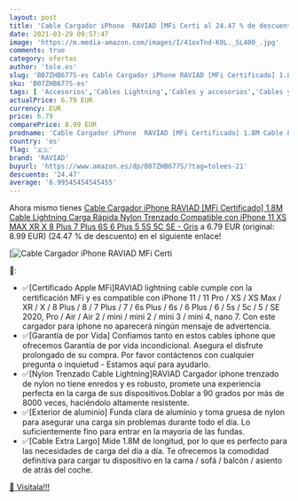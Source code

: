 ```yaml
---
layout: post
title: 'Cable Cargador iPhone  RAVIAD [MFi Certi al 24.47 % de descuento'
date: 2021-03-29 09:57:47
image: 'https://m.media-amazon.com/images/I/41oxTnd-K0L._SL400_.jpg'
comments: true
category: ofertas
author: 'tole.es'
slug: 'B07ZHB677S-es Cable Cargador iPhone RAVIAD [MFi Certificado] 1.8M Cable...'
sku: 'B07ZHB677S-es'
tags: [ 'Accesorios','Cables Lightning','Cables y accesorios','Cables y conectores','Informática','iphone','raviad', ]
actualPrice: 6.79 EUR
currency: EUR
price: 6.79
comparePrice: 8.99 EUR
prodname: 'Cable Cargador iPhone  RAVIAD [MFi Certificado] 1.8M Cable Lightning Carga Rápida Nylon Trenzado Compatible con iPhone 11 XS MAX XR X 8 Plus 7 Plus 6S 6 Plus 5 5S 5C SE - Gris'
country: 'es'
flag: '🇪🇸'
brand: 'RAVIAD'
buyurl: 'https://www.amazon.es/dp/B07ZHB677S/?tag=tolees-21'
descuento: '24.47'
average: '6.99545454545455'
---
```


Ahora mismo tienes [Cable Cargador iPhone  RAVIAD [MFi Certificado] 1.8M Cable Lightning Carga Rápida Nylon Trenzado Compatible con iPhone 11 XS MAX XR X 8 Plus 7 Plus 6S 6 Plus 5 5S 5C SE - Gris](https://www.amazon.es/dp/B07ZHB677S/?tag=tolees-21) a 6.79 EUR (original: 8.99 EUR) (24.47 %  de descuento) en el siguiente enlace!

[![Cable Cargador iPhone  RAVIAD [MFi Certi](https://m.media-amazon.com/images/I/41oxTnd-K0L._SL400_.jpg)](https://www.amazon.es/dp/B07ZHB677S/?tag=tolees-21)

🔎:

- ✅[Certificado Apple MFi]RAVIAD lightning cable cumple con la certificación MFi y es compatible con iPhone 11 / 11 Pro / XS / XS Max / XR / X / 8 Plus / 8 / 7 Plus / 7 / 6s Plus / 6s / 6 Plus / 6 / 5s / 5c / 5 / SE 2020, Pro / Air / Air 2 / mini / mini 2 / mini 3 / mini 4, nano 7. Con este cargador para iphone no aparecerá ningún mensaje de advertencia.
- ✅[Garantía de por Vida] Confiamos tanto en estos cables iphone que ofrecemos Garantía de por vida incondicional. Asegura el disfrute prolongado de su compra. Por favor contáctenos con cualquier pregunta o inquietud - Estamos aquí para ayudarlo.
- ✅[Nylon Trenzado Cable Lightning]RAVIAD Cargador iphone trenzado de nylon no tiene enredos y es robusto, promete una experiencia perfecta en la carga de sus dispositivos.Doblar a 90 grados por más de 8000 veces, haciéndolo altamente resistente.
- ✅[Exterior de aluminio] Funda clara de aluminio y toma gruesa de nylon para asegurar una carga sin problemas durante todo el día. Lo suficientemente fino para entrar en la mayoría de las fundas.
- ✅[Cable Extra Largo] Mide 1.8M de longitud, por lo que es perfecto para las necesidades de carga del día a día. Te ofrecemos la comodidad definitiva para cargar tu dispositivo en la cama / sofá / balcón / asiento de atrás del coche.

[🛒 Visítala!!!](https://www.amazon.es/dp/B07ZHB677S/?tag=tolees-21)
